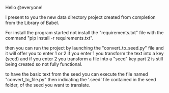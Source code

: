 Hello @everyone!

I present to you the new data directory project created from completion from the Library of Babel.


For install the program started not install the "requirements.txt" file with the command 
"pip install -r requirements.txt".

then you can run the project by launching the "convert_to_seed.py" file and it will 
offer you to enter 1 or 2 if you enter 1 you transform the text into a key (seed) 
and if you enter 2 you transform a file into a "seed" key part 2 is still being 
created so not fully functional.

to have the basic text from the seed you can execute the file named "convert_to_file.py" 
then indicating the '.seed' file contained in the seed folder, of the seed you want to translate.

